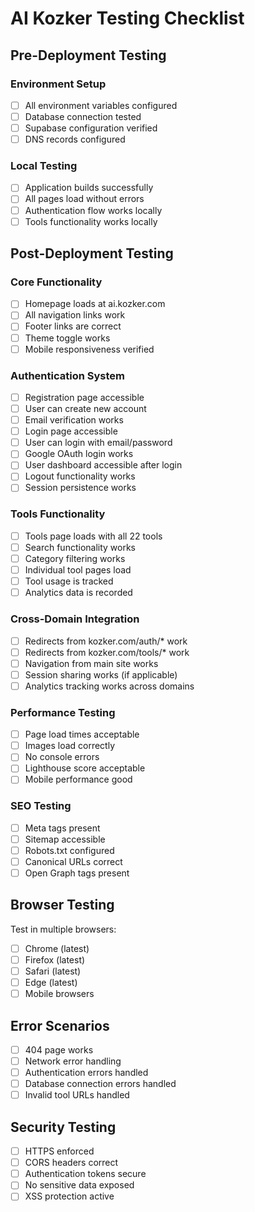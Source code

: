 # AI Kozker Testing Checklist

## Pre-Deployment Testing

### Environment Setup
- [ ] All environment variables configured
- [ ] Database connection tested
- [ ] Supabase configuration verified
- [ ] DNS records configured

### Local Testing
- [ ] Application builds successfully
- [ ] All pages load without errors
- [ ] Authentication flow works locally
- [ ] Tools functionality works locally

## Post-Deployment Testing

### Core Functionality
- [ ] Homepage loads at ai.kozker.com
- [ ] All navigation links work
- [ ] Footer links are correct
- [ ] Theme toggle works
- [ ] Mobile responsiveness verified

### Authentication System
- [ ] Registration page accessible
- [ ] User can create new account
- [ ] Email verification works
- [ ] Login page accessible
- [ ] User can login with email/password
- [ ] Google OAuth login works
- [ ] User dashboard accessible after login
- [ ] Logout functionality works
- [ ] Session persistence works

### Tools Functionality
- [ ] Tools page loads with all 22 tools
- [ ] Search functionality works
- [ ] Category filtering works
- [ ] Individual tool pages load
- [ ] Tool usage is tracked
- [ ] Analytics data is recorded

### Cross-Domain Integration
- [ ] Redirects from kozker.com/auth/* work
- [ ] Redirects from kozker.com/tools/* work
- [ ] Navigation from main site works
- [ ] Session sharing works (if applicable)
- [ ] Analytics tracking works across domains

### Performance Testing
- [ ] Page load times acceptable
- [ ] Images load correctly
- [ ] No console errors
- [ ] Lighthouse score acceptable
- [ ] Mobile performance good

### SEO Testing
- [ ] Meta tags present
- [ ] Sitemap accessible
- [ ] Robots.txt configured
- [ ] Canonical URLs correct
- [ ] Open Graph tags present

## Browser Testing
Test in multiple browsers:
- [ ] Chrome (latest)
- [ ] Firefox (latest)
- [ ] Safari (latest)
- [ ] Edge (latest)
- [ ] Mobile browsers

## Error Scenarios
- [ ] 404 page works
- [ ] Network error handling
- [ ] Authentication errors handled
- [ ] Database connection errors handled
- [ ] Invalid tool URLs handled

## Security Testing
- [ ] HTTPS enforced
- [ ] CORS headers correct
- [ ] Authentication tokens secure
- [ ] No sensitive data exposed
- [ ] XSS protection active
